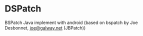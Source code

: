 # DSPatch
BSPatch Java implement with android  (based on bspatch by Joe Desbonnet, joe@galway.net (JBPatch))
